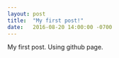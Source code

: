 ```yaml
---
layout: post
title:  "My first post!"
date:   2016-08-20 14:00:00 -0700
---
```


My first post. Using github page. 

